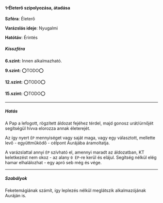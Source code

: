 #### ✨Életerő szipolyozása, átadása

**Szféra**: Életerő

**Varázslás ideje**: Nyugalmi

**Hatótáv**: Érintés

##### Kisszféra

**6.szint:** Innen alkalmazható.

**9.szint:** ⭕TODO⭕

**12.szint:** ⭕TODO⭕

**15.szint:** ⭕TODO⭕


---
##### Hatás

A Pap a lefogott, rögzített áldozat fejéhez térdel, majd gonosz urát/úrnőjét segítségül hívva elorozza annak életerejét.

Az így nyert `ÉP` mennyiséget vagy saját maga, vagy egy választott, mellette levő - együttműködő - célpont Aurájába áramoltatja.

A varázslattal annyi `ÉP` szívható el, amennyi maradt az áldozatban, KT keletkezést nem okoz - az alany `0 ÉP`-re kerül és elájul. Segítség nélkül elég hamar elhalálozhat - egy apró seb még és vége.


---
##### Szabályok

Feketemágiának számít, így leplezés nélkül meglátszik alkalmazójának Auráján is.
